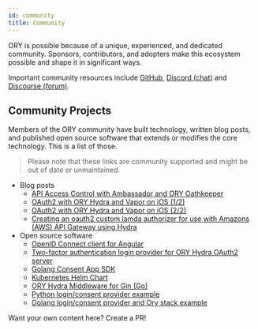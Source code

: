 ```yaml
---
id: community
title: Community
---
```


ORY is possible because of a unique, experienced, and dedicated community. Sponsors, contributors, and adopters make this
ecosystem possible and shape it in significant ways.

Important community resources include [GitHub](), [Discord (chat)]() and [Discourse (forum)]().

## Community Projects

Members of the ORY community have built technology, written blog posts, and published open source software that extends
or modifies the core technology. This is a list of those.

> Please note that these links are community supported and might be out of date or unmaintained.

* Blog posts
  * [API Access Control with Ambassador and ORY Oathkeeper](https://blog.getambassador.io/part-2-api-access-control-and-authentication-with-kubernetes-ambassador-and-ory-oathkeeper-q-a-127fa57f6332?utm_content=76739953&utm_medium=social&utm_source=twitter)
  * [OAuth2 with ORY Hydra and Vapor on iOS (1/2)](https://medium.com/12plus1/oauth2-with-ory-hydra-vapor-3-and-ios-12-ca0e61c28f5a)
  * [OAuth2 with ORY Hydra and Vapor on iOS (2/2)](https://medium.com/12plus1/oauth2-implementation-with-ory-hydra-vapor-3-and-ios-12-d1fe688a5479)
  * [Creating an oauth2 custom lamda authorizer for use with Amazons (AWS) API Gateway using Hydra](https://blogs.edwardwilde.com/2017/01/12/creating-an-oauth2-custom-lamda-authorizer-for-use-with-amazons-aws-api-gateway-using-hydra/)
* Open source software
  * [OpenID Connect client for Angular](https://git.webmeisterei.com/minadmin/js-oidc)
  * [Two-factor authentication login provider for ORY Hydra OAuth2 server](https://github.com/epandurski/hydra_login2f)
  * [Golang Consent App SDK](https://github.com/janekolszak/idp)
  * [Kubernetes Helm Chart](https://github.com/kubernetes/charts/pull/1022)
  * [ORY Hydra Middleware for Gin (Go)](https://github.com/janekolszak/gin-hydra)
  * [Python login/consent provider example](https://github.com/westphahl/hydra-login-consent-python)
  * [Golang login/consent provider and Ory stack example](https://github.com/piensa/logico)

Want your own content here? Create a PR!
